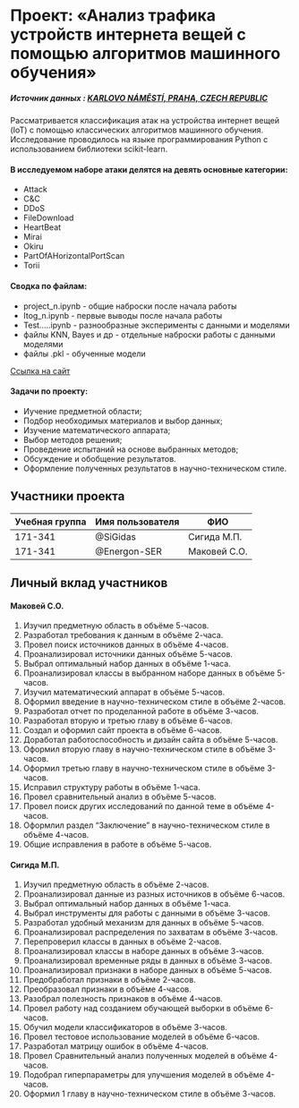 # Проект: «Анализ трафика устройств интернета вещей с помощью алгоритмов машинного обучения»

##### Источник данных : [KARLOVO NÁMĚSTÍ, PRAHA, CZECH REPUBLIC](https://www.stratosphereips.org/datasets-iot23)	

Рассматривается классификация атак на устройства интернет вещей (IoT) с помощью классических
алгоритмов машинного обучения. Исследование проводилось на языке программирования Python c использованием
библиотеки scikit-learn.

#### В исследуемом наборе атаки делятся на девять основные категории:
- Attack
- C&C
- DDoS
- FileDownload
- HeartBeat
- Mirai
- Okiru
- PartOfAHorizontalPortScan
- Torii

#### Сводка по файлам:
- project_n.ipynb - общие наброски после начала работы
- Itog_n.ipynb - первые выводы после начала работы
- Test.....ipynb - разнообразные эксперименты с данными и моделями
- файлы KNN, Bayes и др - отдельные наброски работы с данными моделями
- файлы .pkl - обученные модели

 [Ссылка на сайт](http://pd-2020-1.std-598.ist.mospolytech.ru/index.php "Сайт")

#### Задачи по проекту:
- Иучение предметной области;
- Подбор необходимых материалов и выбор данных;
- Изучение математического аппарата;
- Выбор методов решения;
- Проведение испытаний на основе выбранных методов;
- Обсуждение и обобщение результатов.
- Оформление полученных результатов в научно-техническом стиле.

## Участники проекта

| Учебная группа | Имя пользователя | ФИО                      |
|----------------|------------------|--------------------------|
| 171-341        | @SiGidas         | Сигида М.П.              |
| 171-341        | @Energon-SER     | Маковей С.О.             |

## Личный вклад участников

#### Маковей С.О.

1. Изучил предметную область в объёме 5-часов.
2. Разработал требования к данным в объёме 2-часа.
3. Провел поиск источников данных в объёме 4-часов.
4. Проанализировал источники данных объёме 5-часов.
5. Выбрал оптимальный набор данных в объёме 1-часа.
6. Проанализировал классы в выбранном наборе данных в объёме 5-часов.
7. Изучил математический аппарат в объёме 5-часов.
8. Оформил введение в научно-техническом стиле в объёме 2-часов.
9. Разработал отчет по проделанной работе в объёме 3-часов.
10. Разработал вторую и третью главу в объёме 6-часов.
11. Создал и оформил сайт проекта в объёме 6-часов.
12. Доработал работоспособность и дизайн сайта в объёме 5-часов.
13. Оформил вторую главу в научно-техническом стиле в объёме 3-часов.
14. Оформил третью главу в научно-техническом стиле в объёме 3-часов.
15. Исправил структуру работы в объёме 1-часа.
16. Провел сравнительный анализ в объёме 5-часов.
17. Провел поиск других исследований по данной теме в объёме 4-часов.
18. Оформлил раздел “Заключение” в научно-техническом стиле в объёме 4-часов.
19. Общие исправления в работе в объёме 5-часов.

#### Сигида М.П.
 
1. Изучил предметную область в объёме 2-часов.
2. Проанализировал данные из разных источников в объёме 6-часов.
3. Выбрал оптимальный набор данных в объёме 1-часа.
4. Выбрал инструменты для работы с данными в объёме 3-часов.
5. Разработал удобный механизм для данных в объёме 5-часов.
6. Проанализировал распределения по захватам в объёме 3-часов.
7. Перепроверил классы в данных в объёме 2-часов.
8. Проанализировал классы в наборе данных в объёме 3-часов.
9. Проанализировал временные ряды в данных в объёме 3-часов.
10. Проанализировал признаки в наборе данных в объёме 5-часов.
11. Предобработал признаки в объёме 2-часов.
12. Преобразовал признаки в объёме 4-часов.
13. Разобрал полезность признаков в объёме 4-часов.
14. Провел работу над созданием обучающей выборки в объёме 6-часов.
15. Обучил модели классификаторов в объёме 3-часов.
16. Провел тестовое использование моделей в объёме 6-часов.
17. Разработал матрицу ошибок в объёме 4-часов.
18. Провел Сравнительный анализ полученных моделей в объёме 4-часов.
19. Подобрал гиперпараметры для улучшения моделей в объёме 4-часов.
20. Оформил 1 главу в научно-техническом стиле в объёме 3-часов.
